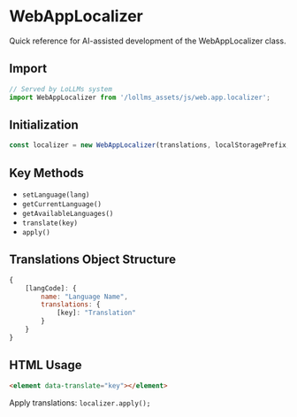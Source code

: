 # WebAppLocalizer

Quick reference for AI-assisted development of the WebAppLocalizer class.

## Import
```javascript
// Served by LoLLMs system
import WebAppLocalizer from '/lollms_assets/js/web.app.localizer';
```

## Initialization
```javascript
const localizer = new WebAppLocalizer(translations, localStoragePrefix, languageSelector);
```

## Key Methods
- `setLanguage(lang)`
- `getCurrentLanguage()`
- `getAvailableLanguages()`
- `translate(key)`
- `apply()`

## Translations Object Structure
```javascript
{
    [langCode]: {
        name: "Language Name",
        translations: {
            [key]: "Translation"
        }
    }
}
```

## HTML Usage
```html
<element data-translate="key"></element>
```

Apply translations: `localizer.apply();`
